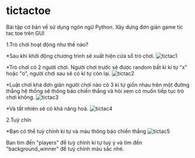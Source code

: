 # tictactoe
Bài tập cơ bản về sử dụng ngôn ngữ Python. Xây dựng đơn giản game tic tac toe trên GUI

1.Trò chơi hoạt động như thế nào?

  *Sau khi khởi động chương trình sẽ xuất hiện cửa sổ trò chơi.
  ![tictac1](https://github.com/tongochona/Tictactoe/assets/119514288/85cf3b84-e312-42ec-84a3-37cc1a57dcd7)
  
  *Trò chơi có 2 người chơi. Người chơi trước sẽ được random bất kì kí tự "x" hoặc "o", người chơi sau sẽ có kí tự còn lại.
  ![tictac2](https://github.com/tongochona/Tictactoe/assets/119514288/3f14e046-9556-4f6b-ba05-87c7722928ce)

  *Luật chơi khá đơn giản người chơi nào có 3 kí tự giốn nhau trên một đường thẳng hệ thống sẽ thông báo chiến thắng và hỏi xem có muốn tiếp tục trò chơi không.
  ![tictac3](https://github.com/tongochona/Tictactoe/assets/119514288/ee2db780-c70a-4ad0-9248-77c32eca2832)

  *Và tất nhiên sẽ có khả năng hoà.
  ![tictac4](https://github.com/tongochona/Tictactoe/assets/119514288/05d68442-ad8a-4aef-aa45-7ccf8e07eda5)

2.Tuỳ chỉn

 *Bạn có thể tuỳ chỉnh  kí tự và màu thông báo chiến thắng
 ![tictac5](https://github.com/tongochona/Tictactoe/assets/119514288/239bab6e-c8d6-4844-b225-ce2fbe18c274)


 Bạn tìm đến "players" để tuỳ chỉnh kí tự tuỳ ý và tìm đến "background_winner" để tuỳ chỉnh màu sắc nhé.



 
 





